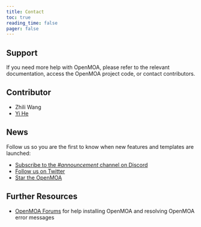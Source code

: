 ```yaml
---
title: Contact
toc: true
reading_time: false
pager: false
---
```


## Support

If you need more help with OpenMOA, please refer to the relevant documentation, access the OpenMOA project code, or contact contributors.

## Contributor

- Zhili Wang
- [Yi He](https://yhe15.people.wm.edu/index.html)

## News

Follow us so you are the first to know when new features and templates are launched:

- [Subscribe to the _#announcement_ channel on Discord](https://discord.gg/z8wNYzb)
- [Follow us on Twitter](https://twitter.com/GetResearchDev)
- [Star the OpenMOA](https://hugoblox.com/blog/)

## Further Resources

- [OpenMOA Forums](https://discourse.gohugo.io/) for help installing OpenMOA and resolving OpenMOA error messages
